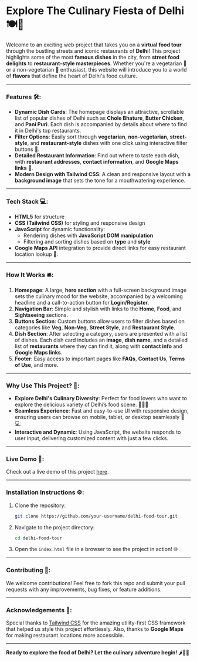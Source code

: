 
# **Explore The Culinary Fiesta of Delhi 🍽️🌆**

Welcome to an exciting web project that takes you on a **virtual food tour** through the bustling streets and iconic restaurants of **Delhi**! This project highlights some of the most **famous dishes** in the city, from **street food delights** to **restaurant-style masterpieces**. Whether you're a vegetarian 🍅 or a non-vegetarian 🍗 enthusiast, this website will introduce you to a world of **flavors** that define the heart of Delhi's food culture.

---

### **Features 🛠️:**
- **Dynamic Dish Cards**: The homepage displays an attractive, scrollable list of popular dishes of Delhi such as **Chole Bhature**, **Butter Chicken**, and **Pani Puri**. Each dish is accompanied by details about where to find it in Delhi's top restaurants.
- **Filter Options**: Easily sort through **vegetarian**, **non-vegetarian**, **street-style**, and **restaurant-style** dishes with one click using interactive filter buttons 🍴.
- **Detailed Restaurant Information**: Find out where to taste each dish, with **restaurant addresses**, **contact information**, and **Google Maps links** 📍.
- **Modern Design with Tailwind CSS**: A clean and responsive layout with a **background image** that sets the tone for a mouthwatering experience.

---

### **Tech Stack 💻:**
- **HTML5** for structure
- **CSS (Tailwind CSS)** for styling and responsive design
- **JavaScript** for dynamic functionality:
  - Rendering dishes with **JavaScript DOM manipulation**
  - Filtering and sorting dishes based on **type** and **style**
- **Google Maps API** integration to provide direct links for easy restaurant location lookup 📍.

---

### **How It Works 🛎️:**

1. **Homepage**: A large, **hero section** with a full-screen background image sets the culinary mood for the website, accompanied by a welcoming headline and a call-to-action button for **Login/Register**.
2. **Navigation Bar**: Simple and stylish with links to the **Home**, **Food**, and **Sightseeing** sections.
3. **Buttons Section**: Custom buttons allow users to filter dishes based on categories like **Veg**, **Non-Veg**, **Street Style**, and **Restaurant Style**.
4. **Dish Section**: After selecting a category, users are presented with a list of dishes. Each dish card includes an **image**, **dish name**, and a detailed list of **restaurants** where they can find it, along with **contact info** and **Google Maps links**.
5. **Footer**: Easy access to important pages like **FAQs**, **Contact Us**, **Terms of Use**, and more.

---

### **Why Use This Project? 🌟:**
- **Explore Delhi's Culinary Diversity**: Perfect for food lovers who want to explore the delicious variety of Delhi’s food scene. 🌯🍝🍢
- **Seamless Experience**: Fast and easy-to-use UI with responsive design, ensuring users can browse on mobile, tablet, or desktop seamlessly 📱💻.
- **Interactive and Dynamic**: Using JavaScript, the website responds to user input, delivering customized content with just a few clicks.

---

### **Live Demo 🎥:**
Check out a live demo of this project [here](#).

---

### **Installation Instructions ⚙️:**

1. Clone the repository:
   ```bash
   git clone https://github.com/your-username/delhi-food-tour.git
   ```

2. Navigate to the project directory:
   ```bash
   cd delhi-food-tour
   ```

3. Open the `index.html` file in a browser to see the project in action! 🌐

---

### **Contributing 🤝:**
We welcome contributions! Feel free to fork this repo and submit your pull requests with any improvements, bug fixes, or feature additions.

---

### **Acknowledgements 🙏:**
Special thanks to [Tailwind CSS](https://tailwindcss.com/) for the amazing utility-first CSS framework that helped us style this project effortlessly. Also, thanks to **Google Maps** for making restaurant locations more accessible.

---

**Ready to explore the food of Delhi? Let the culinary adventure begin!** 🌶️🍛🥘

